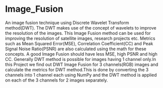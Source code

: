 # Image_Fusion
An image fusion technique using Discrete Wavelet Transform method(DWT). The DWT makes use of the concept of wavelets to improve the resolution of the images. This Image Fusion method can be used for improving the resolution of satellite images, research projects etc. Metrics such as Mean Squared Error(MSE), Correlation Coefficient(CC) and Peak Signal Noise Ratio(PSNR) are also calculated using the math for these concepts. A good Image Fusion should have less MSE, high PSNR and high CC. 
Generally DWT method is possible for images having 1 channel only.In this Project we find out DWT Image Fusion for 3 channels(RGB) images and calculate the metrics for DWT method.This is done by converting the 3 channels into 1 channel each using NumPy and the DWT method is applied on each of the 3 channels for 2 images separately. 
